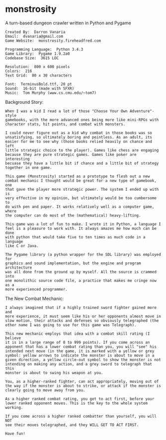 # monstrosity
A turn-based dungeon crawler written in Python and Pygame

    Created By:  Darron Vanaria
    Email:  dvanaria@gmail.com
    Game Website:  monstrosity.fireheadfred.com

    Programming Language:  Python 3.4.3
    Game Library:  Pygame 1.9.2a0            
    Codebase Size:  3615 LOC

    Resolution:  800 x 600 pixels
    Colors:  216
    Text Grid:  80 x 30 characters

    Font:  TerminusBold.ttf, 20 pt
    Sound:  16-bit (made with SFXR)
    Music:  Tom Murphy (www.cs.cmu.edu/~tom7)

Background Story:

    When I was a kid I read a lot of those "Choose Your Own Adventure"-style
    gamebooks, with the more advanced ones being more like mini-RPGs with
    character stats, hit points, and combat with monsters.

    I could never figure out as a kid why combat in those books was so
    unsatisfying, so ultimately boring and pointless. As an adult, its 
    easier for me to see why (those books relied heavily on chance and left
    little strategic choice to the player). Games like chess are engaging 
    because they are pure strategic games. Games like poker are interesting
    becuase they have a little bit if chance and a little bit of strategy
    together in one game.

    This game (Monstrosity) started as a prototype to flesh out a new
    combat mechanic I thought would be great for a new type of gamebook, one
    that gave the player more strategic power. The system I ended up with is
    very effective in my opinion, but ultimately would be too cumbersome to
    do with pen and paper. It works relatively well as a computer game, where
    the computer can do most of the (mathematical) heavy-lifting.

    This game was a lot of fun to make. I wrote it in Python, a language I
    feel is a pleasure to work with. It always amazes me how much can be done
    with python that would take five to ten times as much code in a language
    like C or Java.

    The Pygame library (a python wrapper for the SDL library) was employed for
    graphics and sound implementation, but the engine and program architecture
    was all done from the ground up by myself. All the source is crammed into
    one monolithic source code file, a practice that makes me cringe now as a
    more experienced programmer.

The New Combat Mechanic:

    I always imagined that if a highly trained sword fighter gained more and
    more experience, it must seem like his or her opponents almost move in 
    slow motion, their attacks and defenses so obviously telegraphed (the
    other name I was going to use for this game was Telegraph).

    This new mechanic employs that idea with a combat skill rating (I believe
    it is in a large range of 0 to 999 points). If you come across an 
    apponent that has a lower combat rating than you, you will "see" his
    intended next move (in the game, it is marked with a yellow or grey 
    symbol: yellow arrows to indicate the monster is about to move in a 
    given direction, a yellow circle-out symbol to show the monster is not
    intending on making any action, and a grey sword to telegraph that this
    monster is about to swing his weapon at you.

    You, as a higher-ranked fighter, can act appropriately, moving out of
    the way if the monster is about to strike, or attack if the monster is
    clearly going to move away from you.

    As a higher ranked combat rating, you get to act first, before your 
    lower ranked opponent moves. This is the key to the whole system working.

    If you come across a higher ranked combatter than yourself, you will NOT
    see their moves telegraphed, and they WILL GET TO ACT FIRST.

    Have fun!